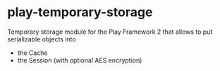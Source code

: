 play-temporary-storage
======================

Temporary storage module for the Play Framework 2 that allows to put serializable objects into

* the Cache
* the Session (with optional AES encryption)

